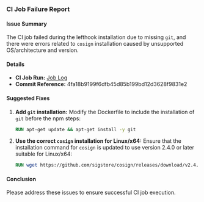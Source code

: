 ### CI Job Failure Report

#### Issue Summary
The CI job failed during the lefthook installation due to missing `git`, and there were errors related to `cosign` installation caused by unsupported OS/architecture and version.

#### Details
- **CI Job Run:** [Job Log](https://github.com/Anselmoo/mcp-ai-agent-guidelines/actions/runs/17893040593/job/50875992783)
- **Commit Reference:** 4fa18b9199f6dfb45d85b199bd12d3628f9831e2

#### Suggested Fixes
1. **Add `git` installation:** Modify the Dockerfile to include the installation of `git` before the npm steps:
   ```dockerfile
   RUN apt-get update && apt-get install -y git
   ```

2. **Use the correct `cosign` installation for Linux/x64:** Ensure that the installation command for `cosign` is updated to use version 2.4.0 or later suitable for Linux/x64:
   ```dockerfile
   RUN wget https://github.com/sigstore/cosign/releases/download/v2.4.0/cosign-linux-amd64 -O /usr/local/bin/cosign && chmod +x /usr/local/bin/cosign
   ```

#### Conclusion
Please address these issues to ensure successful CI job execution.